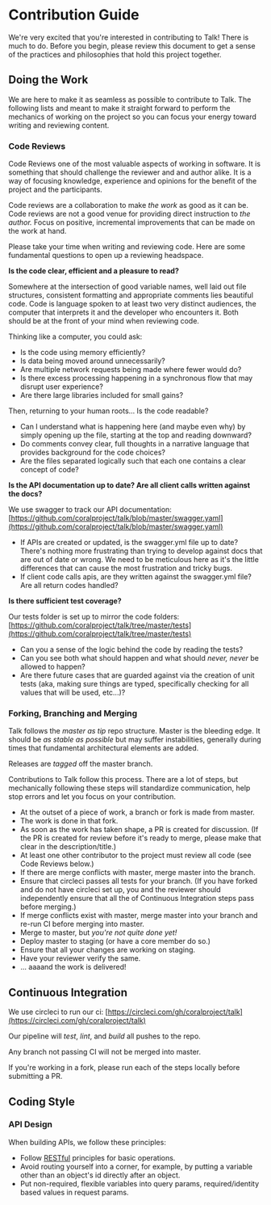 # Contribution Guide

We're very excited that you're interested in contributing to Talk! There is much to do. Before you begin, please review this document to get a sense of the practices and philosophies that hold this project together.


## Doing the Work

We are here to make it as seamless as possible to contribute to Talk. The following lists and meant to make it straight forward to perform the mechanics of working on the project so you can focus your energy toward writing and reviewing content.


### Code Reviews

Code Reviews one of the most valuable aspects of working in software. It is something that should challenge the reviewer and and author alike. It is a way of focusing knowledge, experience and opinions for the benefit of the project and the participants. 

Code reviews are a collaboration to make _the work_ as good as it can be. Code reviews are not a good venue for providing direct instruction to _the author._  Focus on positive, incremental improvements that can be made on the work at hand.

Please take your time when writing and reviewing code. Here are some fundamental questions to open up a reviewing headspace.

**Is the code clear, efficient and a pleasure to read?**

Somewhere at the intersection of good variable names, well laid out file structures, consistent formatting and appropriate comments lies beautiful code. Code is language spoken to at least two very distinct audiences, the computer that interprets it and the developer who encounters it. Both should be at the front of your mind when reviewing code.

Thinking like a computer, you could ask:

* Is the code using memory efficiently? 
* Is data being moved around unnecessarily? 
* Are multiple network requests being made where fewer would do? 
* Is there excess processing happening in a synchronous flow that may disrupt user experience? 
* Are there large libraries included for small gains?

Then, returning to your human roots... Is the code readable? 

* Can I understand what is happening here (and maybe even why) by simply opening up the file, starting at the top and reading downward? 
* Do comments convey clear, full thoughts in a narrative language that provides background for the code choices? 
* Are the files separated logically such that each one contains a clear concept of code?


**Is the API documentation up to date? Are all client calls written against the docs?**

We use swagger to track our API documentation: [https://github.com/coralproject/talk/blob/master/swagger.yaml](https://github.com/coralproject/talk/blob/master/swagger.yaml) 

* If APIs are created or updated, is the swagger.yml file up to date? There's nothing more frustrating than trying to develop against docs that are out of date or wrong. We need to be meticulous here as it's the little differences that can cause the most frustration and tricky bugs.
* If client code calls apis, are they written against the swagger.yml file? Are all return codes handled?

**Is there sufficient test coverage?**

Our tests folder is set up to mirror the code folders: [https://github.com/coralproject/talk/tree/master/tests](https://github.com/coralproject/talk/tree/master/tests)

* Can you a sense of the logic behind the code by reading the tests? 
* Can you see both what should happen and what should _never, never_ be allowed to happen?
* Are there future cases that are guarded against via the creation of unit tests (aka, making sure things are typed, specifically checking for all values that will be used, etc...)?


### Forking, Branching and Merging

Talk follows the _master as tip_ repo structure. Master is the bleeding edge. It should be _as stable as possible_ but may suffer instabilities, generally during times that fundamental architectural elements are added.

Releases are _tagged_ off the master branch.

Contributions to Talk follow this process. There are a lot of steps, but mechanically following these steps will standardize communication, help stop errors and let you focus on your contribution.

* At the outset of a piece of work, a branch or fork is made from master. 
* The work is done in that fork. 
* As soon as the work has taken shape, a PR is created for discussion. (If the PR is created for review before it's ready to merge, please make that clear in the description/title.)
* At least one other contributor to the project must review all code (see Code Reviews below.)
* If there are merge conflicts with master, merge master into the branch.
* Ensure that circleci passes all tests for your branch.  (If you have forked and do not have circleci set up, you and the reviewer should independently ensure that all the of Continuous Integration steps pass before merging.)
* If merge conflicts exist with master, merge master into your branch and re-run CI before merging into master.
* Merge to master, but _you're not quite done yet!_
* Deploy master to staging (or have a core member do so.)
* Ensure that all your changes are working on staging. 
* Have your reviewer verify the same.
* ... aaaand the work is delivered!


## Continuous Integration

We use circleci to run our ci: [https://circleci.com/gh/coralproject/talk](https://circleci.com/gh/coralproject/talk)

Our pipeline will _test_, _lint_, and _build_ all pushes to the repo.

Any branch not passing CI will not be merged into master.

If you're working in a fork, please run each of the steps locally before submitting a PR.


## Coding Style

### API Design

When building APIs, we follow these principles:

* Follow [RESTful](https://en.wikipedia.org/wiki/Representational_state_transfer) principles for basic operations.
* Avoid routing yourself into a corner, for example, by putting a variable other than an object's id directly after an object.
* Put non-required, flexible variables into query params, required/identity based values in request params.








